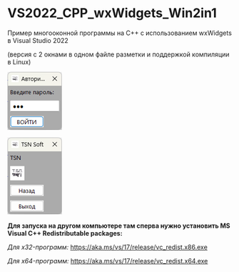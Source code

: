 # VS2022_CPP_wxWidgets_Win2in1
Пример многооконной программы на C++ с использованием wxWidgets в Visual Studio 2022

(версия с 2 окнами в одном файле разметки и поддержкой компиляции в Linux)

![srcreenshot](screenshot1.png)

![srcreenshot](screenshot2.png)


**Для запуска на другом компьютере там сперва нужно установить MS Visual C++ Redistributable packages:**

*Для x32-программ:* https://aka.ms/vs/17/release/vc_redist.x86.exe

*Для x64-программ:* https://aka.ms/vs/17/release/vc_redist.x64.exe
